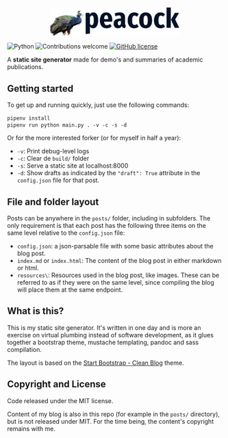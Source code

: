 <p align="center"> 
    <img src="peacock_icon.png" alt="Pheasant logo" width="60%">
 </p>

![Python](https://img.shields.io/badge/python-v3.6+-blue.svg)
![Contributions welcome](https://img.shields.io/badge/contributions-welcome-orange.svg)
[![GitHub license](https://img.shields.io/badge/license-MIT-blue.svg)](https://raw.githubusercontent.com/BlackrockDigital/startbootstrap-clean-blog/master/LICENSE)

A **static site generator** made for demo's and summaries of academic publications.

## Getting started

To get up and running quickly, just use the following commands:

```console
pipenv install
pipenv run python main.py . -v -c -s -d
```

Or for the more interested forker (or for myself in half a year):

- `-v`: Print debug-level logs
- `-c`: Clear de `build/` folder
- `-s`: Serve a static site at localhost:8000
- `-d`: Show drafts as indicated by the `"draft": True` attribute in the `config.json` file for that post.

## File and folder layout

Posts can be anywhere in the `posts/` folder, including in subfolders. The only requirement is that each post has the following three items on the same level relative to the `config.json` file:

- `config.json`: a json-parsable file with some basic attributes about the blog post.
- `index.md` or `index.html`: The content of the blog post in either markdown or html.
- `resources\`: Resources used in the blog post, like images. These can be referred to as if they were on the same level, since compiling the blog will place them at the same endpoint.

## What is this?

This is my static site generator. It's written in one day and is more an exercise on virtual plumbing instead of software development, as it glues together a bootstrap theme, mustache templating, pandoc and sass compilation.

The layout is based on the [Start Bootstrap - Clean Blog](https://startbootstrap.com/template-overviews/clean-blog/) theme.

## Copyright and License

Code released under the MIT license.

Content of my blog is also in this repo (for example in the `posts/` directory), but is not released under MIT. For the time being, the content's copyright remains with me.
